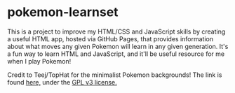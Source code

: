 # pokemon-learnset
This is a project to improve my HTML/CSS and JavaScript skills by creating a useful HTML app, hosted via GitHub Pages, that provides information about what moves any given Pokemon will learn in any given generation. It's a fun way to learn HTML and JavaScript, and it'll be useful resource for me when I play Pokemon! 

Credit to Teej/TopHat for the minimalist Pokemon backgrounds! The link is found [here,](https://github.com/giorgosioak/pokemon-wallpapers) under the [GPL v3 license.](https://github.com/giorgosioak/pokemon-wallpapers/blob/master/COPYING) 
